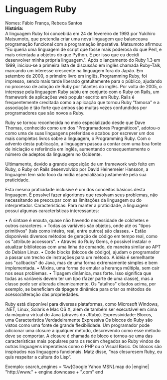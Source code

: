 # Linguagem Ruby
Nomes: Fábio França, Rebeca Santos  
**História:**  
A linguagem Ruby foi concebida em 24 de fevereiro de 1993 por Yukihiro Matsumoto, que pretendia criar uma nova linguagem que balanceava programação funcional com a programação imperativa. Matsumoto afirmou: "Eu queria uma linguagem de script que fosse mais poderosa do que Perl, e mais orientada a objetos do que Python. É por isso que eu decidi desenvolver minha própria linguagem.". 
Após o lançamento do Ruby 1.3 em 1999, iniciou-se a primeira lista de discussão em inglês chamada Ruby-Talk, marcando um interesse crescente na linguagem fora do Japão. Em setembro de 2000, o primeiro livro em inglês, Programming Ruby, foi impresso, sendo mais tarde liberado gratuitamente para o público, ajudando no processo de adoção de Ruby por falantes do inglês. 
Por volta de 2005, o interesse pela linguagem Ruby subiu em conjunto com o Ruby on Rails, um framework de aplicações web popular escrito em Ruby. Rails é frequentemente creditada como a aplicação que tornou Ruby "famosa" e a associação é tão forte que ambos são muitas vezes confundidos por programadores que são novos a Ruby. 

Ruby se tornou reconhecida no meio especializado desde que Dave Thomas, conhecido como um dos "Programadores Pragmáticos", adotou-o como uma de suas linguagens preferidas e acabou por escrever um dos mais completos livros sobre a linguagem, o Programming Ruby. Com o advento desta publicação, a linguagem passou a contar com uma boa fonte de iniciação e referência em inglês, aumentando consequentemente o número de adeptos da linguagem no Ocidente.

Ultimamente, devido a grande exposição de um framework web feito em Ruby, o Ruby on Rails desenvolvido por David Heinemeier Hansson, a linguagem tem sido foco da mídia especializada justamente pela sua praticidade.

Esta mesma praticidade inclusive é um dos conceitos básicos desta linguagem. É possível fazer algoritmos que resolvam seus problemas, não necessitando se preocupar com as limitações da linguagem ou do interpretador.
Características:
Para manter a praticidade, a linguagem possui algumas características interessantes:


•	A sintaxe é enxuta, quase não havendo necessidade de colchetes e outros caracteres.
•	Todas as variáveis são objetos, onde até os "tipos primitivos" (tais como inteiro, real, entre outros) são classes.
•	Estão disponíveis diversos métodos de geração de código em tempo real, como os "attribute accessors".
•	Através do Ruby Gems, é possível instalar e atualizar bibliotecas com uma linha de comando, de maneira similar ao APT do Debian Linux.
•	Code blocks (blocos de código), ajudam o programador a passar um trecho de instruções para um método. A idéia é semelhante aos "callbacks" do Java, mas de uma forma extremamente simples e bem implementada.
•	Mixins, uma forma de emular a herança múltipla, sem cair nos seus problemas.
•	Tipagem dinâmica, mas forte. Isso significa que todas as variáveis devem ter um tipo (fazer parte de uma classe), mas a classe pode ser alterada dinamicamente. Os "atalhos" citados acima, por exemplo, se beneficiam da tipagem dinâmica para criar os métodos de acesso/alteração das propriedades.


Ruby está disponível para diversas plataformas, como Microsoft Windows, .NET, Linux, Solaris e Mac OS X, além de também ser executável em cima da máquina virtual do Java (através do JRuby).
Expressividade:
Blocos, uma Característica Verdadeiramente Expressiva
Os blocos do Ruby são vistos como uma fonte de grande flexibilidade. Um programador pode adicionar uma closure a qualquer método, descrevendo como esse método deve se comportar. A closure é chamada de bloco e tornou-se uma das características mais populares para os recém chegados ao Ruby vindos de outras linguagens imperativas como o PHP ou o Visual Basic.
Os blocos são inspirados nas linguagens funcionais. Matz disse, “nas closuresem Ruby, eu quis respeitar a cultura do Lisp”.  

Exemplo:
search_engines =
  %w[Google Yahoo MSN].map do |engine|
    "http://www." + engine.downcase + ".com"
  end
